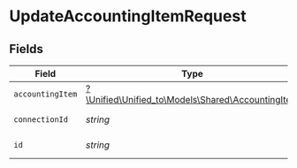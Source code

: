 # UpdateAccountingItemRequest


## Fields

| Field                                                                                      | Type                                                                                       | Required                                                                                   | Description                                                                                |
| ------------------------------------------------------------------------------------------ | ------------------------------------------------------------------------------------------ | ------------------------------------------------------------------------------------------ | ------------------------------------------------------------------------------------------ |
| `accountingItem`                                                                           | [?\Unified\Unified_to\Models\Shared\AccountingItem](../../Models/Shared/AccountingItem.md) | :heavy_minus_sign:                                                                         | An item or product                                                                         |
| `connectionId`                                                                             | *string*                                                                                   | :heavy_check_mark:                                                                         | ID of the connection                                                                       |
| `id`                                                                                       | *string*                                                                                   | :heavy_check_mark:                                                                         | ID of the Item                                                                             |